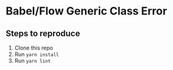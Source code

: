 # Babel/Flow Generic Class Error

## Steps to reproduce

1. Clone this repo
2. Run `yarn install`
3. Run `yarn lint`
